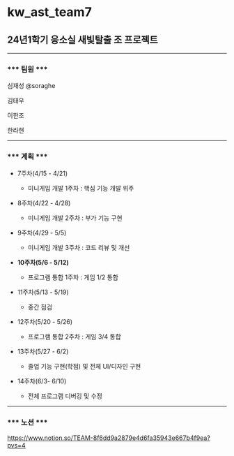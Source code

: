# kw_ast_team7
## 24년1학기 응소실 새빛탈출 조 프로젝트

----

### *** 팀원 ***

심재성 @soraghe

김태우

이한조

한라현

----

### *** 계획 ***

* 7주차(4/15 - 4/21)    
  - 미니게임 개발 1주차 : 핵심 기능 개발 위주 

* 8주차(4/22 - 4/28)     
  - 미니게임 개발 2주차 : 부가 기능 구현

* 9주차(4/29 - 5/5)      
  - 미니게임 개발 3주차 : 코드 리뷰 및 개선

* **10주차(5/6 - 5/12)**     
  - 프로그램 통합 1주차 : 게임 1/2 통합

* 11주차(5/13 - 5/19)    
  - 중간 점검

* 12주차(5/20 - 5/26)    
  - 프로그램 통합 2주차 : 게임 3/4 통합

* 13주차(5/27 - 6/2)     
  - 졸업 기능 구현(학점) 및 전체 UI/디자인 구현

* 14주차(6/3- 6/10)      
  - 전체 프로그램 디버깅 및 수정

----

### *** 노션 ***

<https://www.notion.so/TEAM-8f6dd9a2879e4d6fa35943e667b4f9ea?pvs=4>

